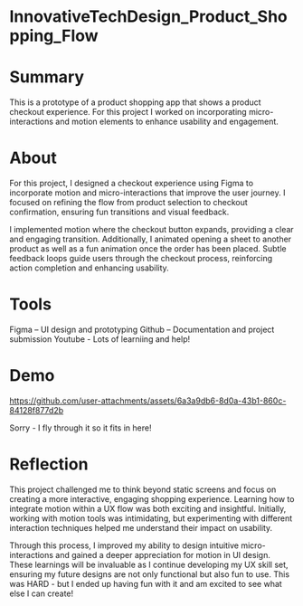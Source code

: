 # InnovativeTechDesign_Product_Shopping_Flow

# Summary
This is a prototype of a product shopping app that shows a product checkout experience. For this project I worked on incorporating micro-interactions and motion elements to enhance usability and engagement. 

# About
For this project, I designed a checkout experience using Figma to incorporate motion and micro-interactions that improve the user journey. I focused on refining the flow from product selection to checkout confirmation, ensuring fun transitions and visual feedback.

I implemented motion where the checkout button expands, providing a clear and engaging transition. Additionally, I animated opening a sheet to another product as well as a fun animation once the order has been placed. Subtle feedback loops guide users through the checkout process, reinforcing action completion and enhancing usability.

# Tools
  Figma – UI design and prototyping
  Github – Documentation and project submission
  Youtube - Lots of learniing and help!

# Demo

https://github.com/user-attachments/assets/6a3a9db6-8d0a-43b1-860c-84128f877d2b

Sorry - I fly through it so it fits in here!

# Reflection
This project challenged me to think beyond static screens and focus on creating a more interactive, engaging shopping experience. Learning how to integrate motion within a UX flow was both exciting and insightful. Initially, working with motion tools  was intimidating, but experimenting with different interaction techniques helped me understand their impact on usability.

Through this process, I improved my ability to design intuitive micro-interactions and gained a deeper appreciation for motion in UI design. These learnings will be invaluable as I continue developing my UX skill set, ensuring my future designs are not only functional but also fun to use. This was HARD - but I ended up having fun with it and am excited to see what else I can create! 
